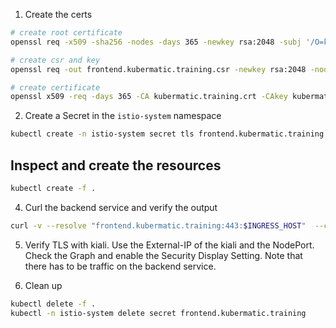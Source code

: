 1. Create the certs
```bash
# create root certificate
openssl req -x509 -sha256 -nodes -days 365 -newkey rsa:2048 -subj '/O=kubermatic training/CN=kubermatic.training' -keyout kubermatic.training.key -out kubermatic.training.crt

# create csr and key
openssl req -out frontend.kubermatic.training.csr -newkey rsa:2048 -nodes -keyout frontend.kubermatic.training.key -subj "/CN=frontend.kubermatic.training/O=kubermatic training"

# create certificate
openssl x509 -req -days 365 -CA kubermatic.training.crt -CAkey kubermatic.training.key -set_serial 0 -in frontend.kubermatic.training.csr -out frontend.kubermatic.training.crt
```

2. Create a Secret in the `istio-system` namespace
```bash
kubectl create -n istio-system secret tls frontend.kubermatic.training --key=frontend.kubermatic.training.key --cert=frontend.kubermatic.training.crt
```

## Inspect and create the resources

```bash
kubectl create -f .
```

4. Curl the backend service and verify the output
```bash
curl -v --resolve "frontend.kubermatic.training:443:$INGRESS_HOST"  --cacert kubermatic.training.crt "https://frontend.kubermatic.training:443/"
```

5. Verify TLS with kiali. Use the External-IP of the kiali and the NodePort. Check the Graph and enable the Security Display Setting. Note that there has to be traffic on the backend service.

6. Clean up
```bash
kubectl delete -f .
kubectl -n istio-system delete secret frontend.kubermatic.training
```
